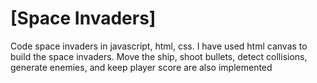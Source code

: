 # [Space Invaders]
Code space invaders in javascript, html, css. I have used html canvas to build the space invaders. Move the ship, shoot bullets, detect collisions, generate enemies, and keep player score are also implemented


